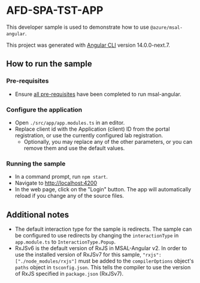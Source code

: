 # AFD-SPA-TST-APP

This developer sample is used to demonstrate how to use `@azure/msal-angular`.

This project was generated with [Angular CLI](https://github.com/angular/angular-cli) version 14.0.0-next.7.

## How to run the sample

### Pre-requisites
- Ensure [all pre-requisites](https://github.com/AzureAD/microsoft-authentication-library-for-js/blob/dev/lib/msal-angular/README.md) have been completed to run msal-angular.

### Configure the application
- Open `./src/app/app.modules.ts` in an editor.
- Replace client id with the Application (client) ID from the portal registration, or use the currently configured lab registration. 
  - Optionally, you may replace any of the other parameters, or you can remove them and use the default values.

### Running the sample
- In a command prompt, run `npm start`.
- Navigate to [http://localhost:4200](http://localhost:4200)
- In the web page, click on the "Login" button. The app will automatically reload if you change any of the source files.

## Additional notes
- The default interaction type for the sample is redirects. The sample can be configured to use redirects by changing the `interactionType` in `app.module.ts` to `InteractionType.Popup`. 
- RxJSv6 is the default version of RxJS in MSAL-Angular v2. In order to use the installed version of RxJSv7 for this sample, ```"rxjs": ["./node_modules/rxjs"]``` must be added to the ```compilerOptions``` object's ```paths``` object in ```tsconfig.json```. This tells the compiler to use the version of RxJS specified in ```package.json``` (RxJSv7).
